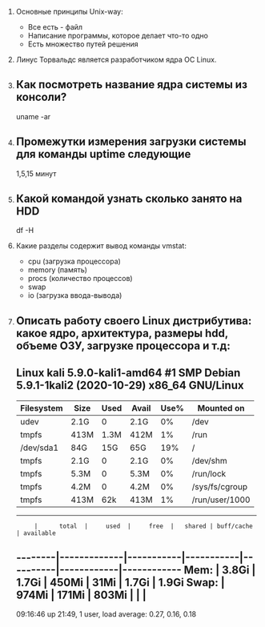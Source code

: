 1. Основные принципы Unix-way:
	- Все есть - файл
	- Написание программы, которое делает что-то одно
	- Есть множество путей решения
	
2. Линус Торвальдс является разработчиком ядра ОС Linux.

3. Как посмотреть название ядра системы из консоли?
	---
	uname -ar
	
4. Промежутки измерения загрузки системы для команды uptime следующие
	---
	1,5,15 минут
	
5. Какой командой узнать сколько занято на HDD
	---
	df -H
	
6. Какие разделы содержит вывод команды vmstat:
	- cpu (загрузка процессора)
	- memory (память)
	- procs (количество процессов)
	- swap
	- io (загрузка ввода-вывода)
	
7. Описать работу своего Linux дистрибутива: какое ядро, архитектура, размеры hdd, объеме ОЗУ, загрузке процессора и т.д:
	---
	Linux kali 5.9.0-kali1-amd64 #1 SMP Debian 5.9.1-1kali2 (2020-10-29) x86_64 GNU/Linux
	---
	Filesystem    |  Size |  Used| Avail 	| Use% | Mounted on
	--------------|-------|------|----------|------|-----------------
	udev          | 2.1G  |   0  |	2.1G    | 0%   | /dev
	tmpfs         | 413M  | 1.3M |	412M    | 1% 	| /run
	/dev/sda1     |  84G  |  15G | 	65G     | 19% 	| /
	tmpfs         | 2.1G  |   0  |	2.1G    | 0% 	| /dev/shm
	tmpfs         | 5.3M  |   0  |	5.3M    | 0% 	| /run/lock
	tmpfs         | 4.2M  |   0  |	4.2M    | 0% 	| /sys/fs/cgroup
	tmpfs         | 413M  | 62k  |	413M    | 1% 	| /run/user/1000
	
	---
	
	        |      total  |     used  |     free  |   shared | buff/cache | available
	--------|-------------|-----------|-----------|----------|------------|------------
	Mem:    |     3.8Gi   |   1.7Gi   |   450Mi   |    31Mi  |    1.7Gi   |   1.9Gi
	Swap:   |     974Mi   |   171Mi   |   803Mi   |          |            |
	---
	09:16:46 up 21:49,  1 user,  load average: 0.27, 0.16, 0.18


	 
